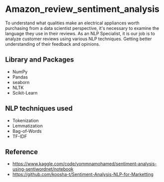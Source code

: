 # Amazon_review_sentiment_analysis
To understand what qualities make an electrical appliances worth purchasing from a data scientist perspective, it's necessary to examine the language they use in their reviews. As an NLP Specialist, it is our job is to analyze customer reviews using various NLP techniques. Getting better understanding of their feedback and opinions.

## Library and Packages
- NumPy
- Pandas
- seaborn
- NLTK
- Scikit-Learn

## NLP techniques used
- Tokenization
- Lemmatization
- Bag-of-Words
- TF-IDF

## Reference
- https://www.kaggle.com/code/yommnamohamed/sentiment-analysis-using-sentiwordnet/notebook
- https://github.com/koosha-t/Sentiment-Analysis-NLP-for-Marketting
